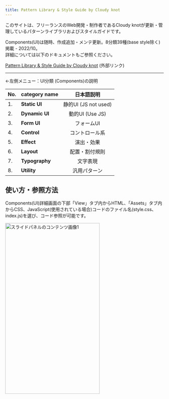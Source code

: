 ```yaml
---
title: Pattern Library & Style Guide by Cloudy knot
---
```

このサイトは、フリーランスのWeb開発・制作者であるCloudy knotが更新・管理しているパターンライブラリおよびスタイルガイドです。

Components(UI)は随時、作成追加・メンテ更新。8分類39種(base style除く)掲載 - 2022/10。<br>
詳細については以下のドキュメントもご参照ください。

<a href="https://ishimasar.github.io/pattern-library/" target="_blank">Pattern Library &amp; Style Guide by Cloudy knot</a> (外部リンク)

---

←左側メニュー：UI分類 (Components)の説明

| No. | category name | 日本語説明 |
| :--- | :--- | :---: |
| 1. | **Static UI** | 静的UI (JS not used) |
| 2. | **Dynamic UI**| 動的UI (Use JS)|
| 3. | **Form UI**| フォームUI |
| 4. | **Control**| コントロール系 |
| 5. | **Effect**| 演出・効果 |
| 6. | **Layout** | 配置・割付規則 |
| 7. | **Typography** | 文字表現 |
| 8. | **Utility**| 汎用パターン|

## 使い方・参照方法

Components(UI)詳細画面の下部「View」タブ内からHTML、「Assets」タブ内からCSS、JavaScript(使用されている場合)コードのファイル名(style.css、index.js)を選び、コード参照が可能です。

<img src="https://ishimasar.github.io/pattern-library/dest/img/guidance-image.png" class="carousel__img is-motioned" alt="スライドパネルのコンテンツ画像1" width="300" height="541" decoding="async">
